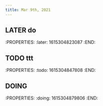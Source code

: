 ```yaml
---
title: Mar 9th, 2021
---
```


## LATER do
:PROPERTIES:
:later: 1615304823087
:END:
##
## TODO  ttt
:PROPERTIES:
:todo: 1615304847808
:END:
##
## DOING  
:PROPERTIES:
:doing: 1615304879806
:END:

